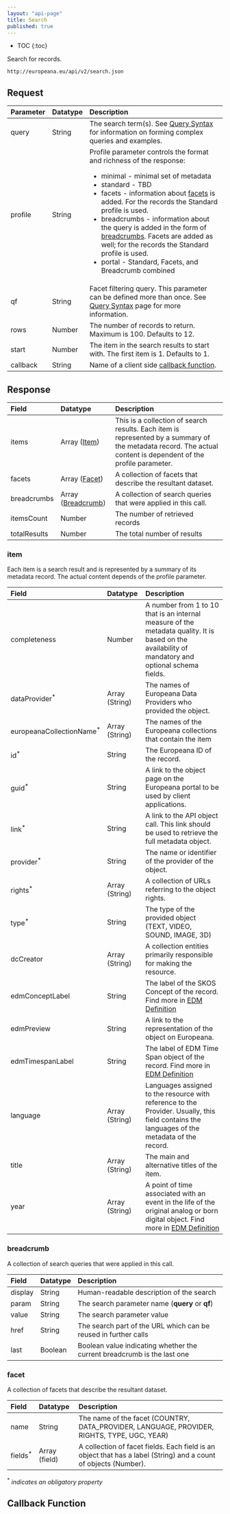 ```yaml
---
layout: "api-page"
title: Search
published: true
---
```


* TOC
{:toc}

Search for records.

    http://europeana.eu/api/v2/search.json

## Request

| Parameter | Datatype | Description |
|:-------------|:-------------|:-----|
| query | String | The search term(s). See [Query Syntax](http://labs.europeana.eu/api/query) for information on forming complex queries and examples. |
| profile | String | Profile parameter controls the format and richness of the response: <ul><li>minimal - minimal set of metadata</li><li>standard - TBD</li><li>facets - information about [facets](http://labs.europeana.eu/api/repository/#facets) is added. For the records the Standard profile is used.</li><li>breadcrumbs - information about the query is added in the form of [breadcrumbs](http://labs.europeana.eu/api/search/#breadcrumb). Facets are added as well; for the records the Standard profile is used.</li><li>portal - Standard, Facets, and Breadcrumb combined </li></ul> |
| qf | String | Facet filtering query. This parameter can be defined more than once. See [Query Syntax](http://labs.europeana.eu/api/query) page for more information. |
| rows | Number | The number of records to return. Maximum is 100. Defaults to 12. |
| start | Number | The item in the search results to start with. The first item is 1. Defaults to 1. |
| callback| String| Name of a client side [callback function](#callback_function).|

## Response

| Field | Datatype | Description |
|:-------------|:-------------|:-----|
| items |   Array ([Item](#item)) |  This is a collection of search results. Each item is represented by a summary of the metadata record. The actual content is dependent of the profile parameter.|
| facets |  Array ([Facet](#facet)) |    A collection of facets that describe the resultant dataset. |
| breadcrumbs | Array ([Breadcrumb](#breadcrumb))| A collection of search queries that were applied in this call. |
| itemsCount |  Number  | The number of retrieved records |
| totalResults |    Number |    The total number of results |


### item

Each item is a search result and is represented by a summary of its metadata record. The actual content depends of the profile parameter.

| Field | Datatype | Description |
|:-------------|:-------------|:-----|
| completeness |    Number  | A number from 1 to 10 that is an internal measure of the metadata quality. It is based on the availability of mandatory and optional schema fields.|
| dataProvider<sup>\*</sup> |  Array (String)  | The names of Europeana Data Providers who provided the object. |
| europeanaCollectionName<sup>\*</sup> |  Array (String) |    The names of the Europeana collections that contain the item |
| id<sup>\*</sup>         | String |   The Europeana ID of the record. |
| guid<sup>\*</sup>       |    String |    A link to the object page on the Europeana portal to be used by client applications.|
| link<sup>\*</sup>       | String |   A link to the API object call. This link should be used to retrieve the full metadata object.|
| provider<sup>\*</sup>   |    String |    The name or identifier of the provider of the object.|
| rights<sup>\*</sup>     | Array (String) |   A collection of URLs referring to the object rights.|
|type<sup>\*</sup>        |    String  | The type of the provided object (TEXT, VIDEO, SOUND, IMAGE, 3D)|
| dcCreator    |    Array (String) |    A collection entities primarily responsible for making the resource.|
| edmConceptLabel | String |    The label of the SKOS Concept of the record. Find more in [EDM Definition](http://pro.europeana.eu/documents/900548/bb6b51df-ad11-4a78-8d8a-44cc41810f22) |
|edmPreview    |String  |A link to the representation of the object on Europeana.|
|edmTimespanLabel | String |    The label of EDM Time Span object of the record. Find more in [EDM Definition](http://pro.europeana.eu/documents/900548/bb6b51df-ad11-4a78-8d8a-44cc41810f22) |
|language      |    Array (String) |    Languages assigned to the resource with reference to the Provider.  Usually, this field contains the languages of the metadata of the record.|
|title         |    Array (String)| The main and alternative titles of the item.|
|year          |    Array (String)| A point of time associated with an event in the life of the original analog or born digital object. Find more in [EDM Definition](http://pro.europeana.eu/documents/900548/bb6b51df-ad11-4a78-8d8a-44cc41810f22)|


### breadcrumb

A collection of search queries that were applied in this call.

| Field | Datatype | Description |
|:-------------|:-------------|:-----|
|display    | String    | Human-readable description of the search |
|param      | String    | The search parameter name (**query** or **qf**)|
|value      | String    | The search parameter value |
|href       |  String   | The search part of the URL which can be reused in further calls|
|last       | Boolean   | Boolean value indicating whether the current breadcrumb is the last one |

### facet

A collection of facets that describe the resultant dataset.

| Field | Datatype | Description |
|:-------------|:-------------|:-----|
| name | String  | The name of the facet (COUNTRY, DATA_PROVIDER, LANGUAGE, PROVIDER, RIGHTS, TYPE, UGC, YEAR) |
| fields<sup>\*</sup> |   Array (field) | A collection of facet fields. Each field is an object that has a label (String) and a count of objects (Number).|

<sup>\*</sup> _indicates an obligatory property_

## Callback Function
